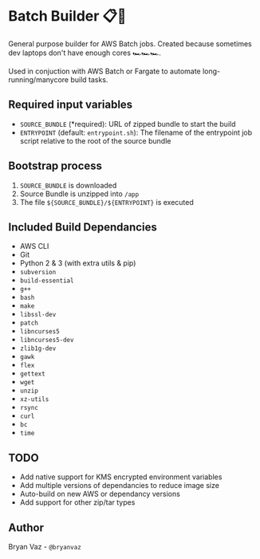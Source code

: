 # Batch Builder 📋🔨

General purpose builder for AWS Batch jobs. Created because sometimes dev laptops don't have enough cores 🏎️🏎️🏎️.

Used in conjuction with AWS Batch or Fargate to automate long-running/manycore build tasks.

## Required input variables

* `SOURCE_BUNDLE` (*required): URL of zipped bundle to start the build
* `ENTRYPOINT` (default: `entrypoint.sh`): The filename of the entrypoint job script relative to the root of the source bundle

## Bootstrap process
1. `SOURCE_BUNDLE` is downloaded
2. Source Bundle is unzipped into `/app`
3. The file `${SOURCE_BUNDLE}/${ENTRYPOINT}` is executed

## Included Build Dependancies
* AWS CLI
* Git
* Python 2 & 3 (with extra utils & pip)
* `subversion`
* `build-essential`
* `g++`
* `bash`
* `make`
* `libssl-dev`
* `patch`
* `libncurses5`
* `libncurses5-dev`
* `zlib1g-dev`
* `gawk`
* `flex`
* `gettext`
* `wget`
* `unzip`
* `xz-utils`
* `rsync`
* `curl`
* `bc`
* `time`

## TODO
* Add native support for KMS encrypted environment variables 
* Add multiple versions of dependancies to reduce image size
* Auto-build on new AWS or dependancy versions
* Add support for other zip/tar types


## Author
Bryan Vaz - `@bryanvaz`
